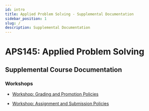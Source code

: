 ```yaml
---
id: intro
title: Applied Problem Solving - Supplemental Documentation
sidebar_position: 1
slug: /
description: Supplemental Documentation
---
```


# APS145: Applied Problem Solving

## Supplemental Course Documentation

### Workshops

- [Workshop: Grading and Promotion Policies](/assets/Workshop-Grading-and-Promotion-Policies.pdf)

- [Workshop: Assignment and Submission Policies](/assets/Workshop-Submission-Policies.pdf)
